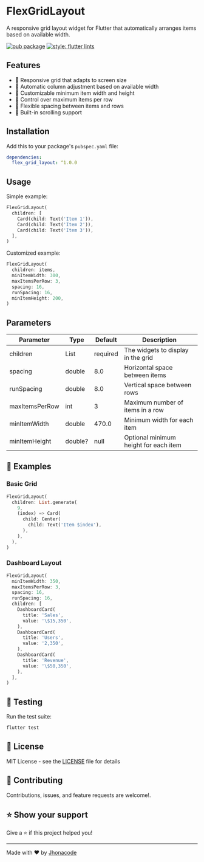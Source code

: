 # FlexGridLayout

A responsive grid layout widget for Flutter that automatically arranges items based on available width.

[![pub package](https://img.shields.io/pub/v/flex_grid_layout.svg)](https://pub.dev/packages/flex_grid_layout)
[![style: flutter lints](https://img.shields.io/badge/style-flutter__lints-blue)](https://pub.dev/packages/flutter_lints)

## Features

- 🔄 Responsive grid that adapts to screen size
- 📱 Automatic column adjustment based on available width
- 📐 Customizable minimum item width and height
- 🎯 Control over maximum items per row
- 🌟 Flexible spacing between items and rows
- 📜 Built-in scrolling support

## Installation

Add this to your package's `pubspec.yaml` file:

```yaml
dependencies:
  flex_grid_layout: ^1.0.0
```

## Usage

Simple example:

```dart
FlexGridLayout(
  children: [
    Card(child: Text('Item 1')),
    Card(child: Text('Item 2')),
    Card(child: Text('Item 3')),
  ],
)
```

Customized example:

```dart
FlexGridLayout(
  children: items,
  minItemWidth: 300,
  maxItemsPerRow: 3,
  spacing: 16,
  runSpacing: 16,
  minItemHeight: 200,
)
```

## Parameters

| Parameter | Type | Default | Description |
|-----------|------|---------|-------------|
| children | List<Widget> | required | The widgets to display in the grid |
| spacing | double | 8.0 | Horizontal space between items |
| runSpacing | double | 8.0 | Vertical space between rows |
| maxItemsPerRow | int | 3 | Maximum number of items in a row |
| minItemWidth | double | 470.0 | Minimum width for each item |
| minItemHeight | double? | null | Optional minimum height for each item |

## 🎯 Examples

### Basic Grid

```dart
FlexGridLayout(
  children: List.generate(
    9,
    (index) => Card(
      child: Center(
        child: Text('Item $index'),
      ),
    ),
  ),
)
```

### Dashboard Layout

```dart
FlexGridLayout(
  minItemWidth: 350,
  maxItemsPerRow: 3,
  spacing: 16,
  runSpacing: 16,
  children: [
    DashboardCard(
      title: 'Sales',
      value: '\$15,350',
    ),
    DashboardCard(
      title: 'Users',
      value: '2,350',
    ),
    DashboardCard(
      title: 'Revenue',
      value: '\$50,350',
    ),
  ],
)
```

## 🧪 Testing

Run the test suite:

```bash
flutter test
```

## 📝 License

MIT License - see the [LICENSE](LICENSE) file for details

## 🤝 Contributing

Contributions, issues, and feature requests are welcome!.



## ⭐️ Show your support

Give a ⭐️ if this project helped you!

---

Made with ❤️ by [Jhonacode](https://github.com/JhonaCodes)